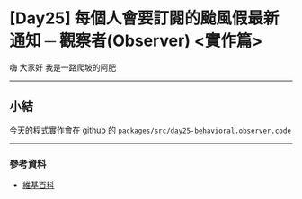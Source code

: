 # [Day25] 每個人會要訂閱的颱風假最新通知 ─ 觀察者(Observer) <實作篇>

嗨 大家好 我是一路爬坡的阿肥   


---

## 

## 

## 

## 

## 小結

今天的程式實作會在 [github](https://github.com/showwell0120/Design-Pattern-Typescript-React) 的 `packages/src/day25-behavioral.observer.code`

---

### 參考資料   

- [維基百科](https://zh.wikipedia.org/wiki/%E8%AE%BE%E8%AE%A1%E6%A8%A1%E5%BC%8F_(%E8%AE%A1%E7%AE%97%E6%9C%BA)#%E5%88%86%E7%B1%BB)